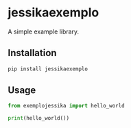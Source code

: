 # jessikaexemplo

A simple example library.

## Installation

```sh
pip install jessikaexemplo
```

## Usage

```python
from exemplojessika import hello_world

print(hello_world())
```
